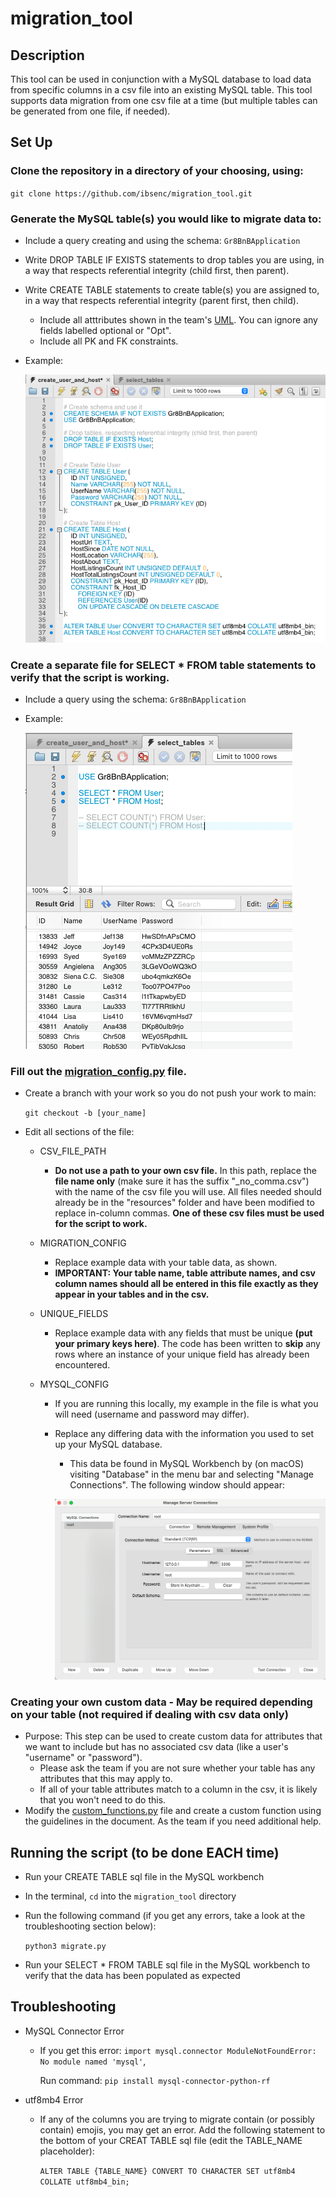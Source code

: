 # migration_tool

## Description

This tool can be used in conjunction with a MySQL database to load data from specific columns in a csv file into an existing MySQL table. This tool supports data migration from one csv file at a time (but multiple tables can be generated from one file, if needed).

## Set Up

### Clone the repository in a directory of your choosing, using:

`git clone https://github.com/ibsenc/migration_tool.git`

### Generate the MySQL table(s) you would like to migrate data to:

- Include a query creating and using the schema: `Gr8BnBApplication`
- Write DROP TABLE IF EXISTS statements to drop tables you are using, in a way that respects referential integrity (child first, then parent).
- Write CREATE TABLE statements to create table(s) you are assigned to, in a way that respects referential integrity (parent first, then child).
  - Include all atttributes shown in the team's [UML](https://app.diagrams.net/#G1s17or0YGwgyqoSGFZvlyd2DtB4UtBDTB). You can ignore any fields labelled optional or "Opt".
  - Include all PK and FK constraints.
- Example:

  ![CREATE TABLE example screenshot](example_screenshots/example_sql_create_tables.png)

### Create a separate file for SELECT \* FROM table statements to verify that the script is working.

- Include a query using the schema: `Gr8BnBApplication`
- Example:

  ![SELECT * FROM TABLE example screenshot](example_screenshots/example_sql_select_tables.png)

### Fill out the [migration_config.py](migration_config.py) file.

- Create a branch with your work so you do not push your work to main:

  `git checkout -b [your_name]`

- Edit all sections of the file:

  - CSV_FILE_PATH
    - **Do not use a path to your own csv file.** In this path, replace the **file name only** (make sure it has the suffix "\_no_comma.csv") with the name of the csv file you will use. All files needed should already be in the "resources" folder and have been modified to replace in-column commas. **One of these csv files must be used for the script to work.**
  - MIGRATION_CONFIG
    - Replace example data with your table data, as shown.
    - **IMPORTANT: Your table name, table attribute names, and csv column names should all be entered in this file exactly as they appear in your tables and in the csv.**
  - UNIQUE_FIELDS
    - Replace example data with any fields that must be unique **(put your primary keys here)**. The code has been written to **skip** any rows where an instance of your unique field has already been encountered.
  - MYSQL_CONFIG

    - If you are running this locally, my example in the file is what you will need (username and password may differ).
    - Replace any differing data with the information you used to set up your MySQL database.

      - This data be found in MySQL Workbench by (on macOS) visiting "Database" in the menu bar and selecting "Manage Connections". The following window should appear:

      ![MySQL Connection Details](example_screenshots/example_mysql_connection_details.png)

### Creating your own custom data - May be required depending on your table (not required if dealing with csv data only)

- Purpose: This step can be used to create custom data for attributes that we want to include but has no associated csv data (like a user's "username" or "password").
  - Please ask the team if you are not sure whether your table has any attributes that this may apply to.
  - If all of your table attributes match to a column in the csv, it is likely that you won't need to do this.
- Modify the [custom_functions.py](custom_functions.py) file and create a custom function using the guidelines in the document. As the team if you need additional help.

## Running the script (to be done EACH time)

- Run your CREATE TABLE sql file in the MySQL workbench
- In the terminal, `cd` into the `migration_tool` directory
- Run the following command (if you get any errors, take a look at the troubleshooting section below):

  `python3 migrate.py`

- Run your SELECT \* FROM TABLE sql file in the MySQL workbench to verify that the data has been populated as expected

## Troubleshooting

- MySQL Connector Error

  - If you get this error:
    `import mysql.connector ModuleNotFoundError: No module named 'mysql'`,

    Run command: `pip install mysql-connector-python-rf`

- utf8mb4 Error

  - If any of the columns you are trying to migrate contain (or possibly contain) emojis, you may get an error. Add the following statement to the bottom of your CREAT TABLE sql file (edit the TABLE_NAME placeholder):

    `ALTER TABLE {TABLE_NAME} CONVERT TO CHARACTER SET utf8mb4 COLLATE utf8mb4_bin;`
